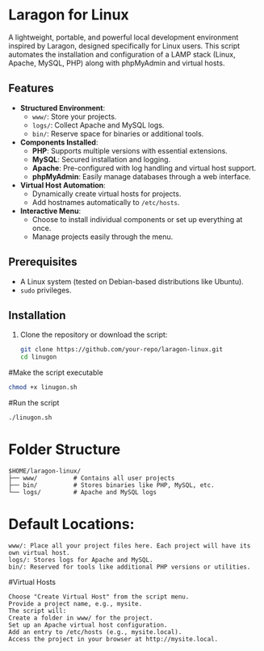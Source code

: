 # Laragon for Linux

A lightweight, portable, and powerful local development environment inspired by Laragon, designed specifically for Linux users. This script automates the installation and configuration of a LAMP stack (Linux, Apache, MySQL, PHP) along with phpMyAdmin and virtual hosts.

## Features
- **Structured Environment**:
  - `www/`: Store your projects.
  - `logs/`: Collect Apache and MySQL logs.
  - `bin/`: Reserve space for binaries or additional tools.
- **Components Installed**:
  - **PHP**: Supports multiple versions with essential extensions.
  - **MySQL**: Secured installation and logging.
  - **Apache**: Pre-configured with log handling and virtual host support.
  - **phpMyAdmin**: Easily manage databases through a web interface.
- **Virtual Host Automation**:
  - Dynamically create virtual hosts for projects.
  - Add hostnames automatically to `/etc/hosts`.
- **Interactive Menu**:
  - Choose to install individual components or set up everything at once.
  - Manage projects easily through the menu.

## Prerequisites
- A Linux system (tested on Debian-based distributions like Ubuntu).
- `sudo` privileges.

## Installation
1. Clone the repository or download the script:
   ```bash
   git clone https://github.com/your-repo/laragon-linux.git
   cd linugon
    ```
#Make the script executable
```bash
chmod +x linugon.sh
```

#Run the script
```
./linugon.sh
```

# Folder Structure
```
$HOME/laragon-linux/
├── www/          # Contains all user projects
├── bin/          # Stores binaries like PHP, MySQL, etc.
└── logs/         # Apache and MySQL logs
```

# Default Locations:
```
www/: Place all your project files here. Each project will have its own virtual host.
logs/: Stores logs for Apache and MySQL.
bin/: Reserved for tools like additional PHP versions or utilities.
```

#Virtual Hosts

```
Choose "Create Virtual Host" from the script menu.
Provide a project name, e.g., mysite.
The script will:
Create a folder in www/ for the project.
Set up an Apache virtual host configuration.
Add an entry to /etc/hosts (e.g., mysite.local).
Access the project in your browser at http://mysite.local.
```
